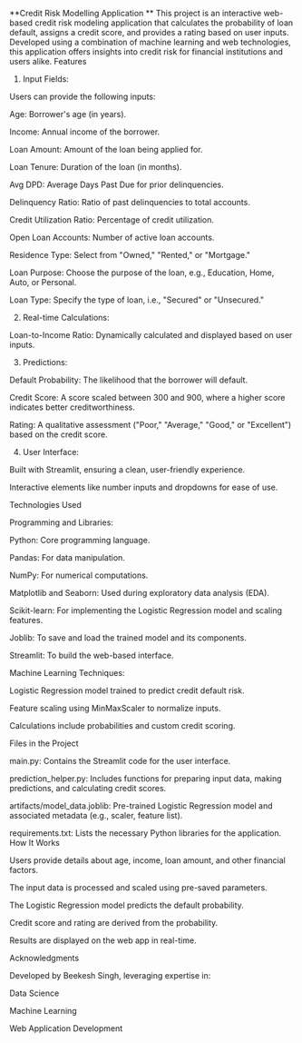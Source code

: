 **Credit Risk Modelling Application
**
This project is an interactive web-based credit risk modeling application that calculates the probability of loan default, assigns a credit score, and provides a rating based on user inputs. Developed using a combination of machine learning and web technologies, this application offers insights into credit risk for financial institutions and users alike.
Features

1. Input Fields:

Users can provide the following inputs:

Age: Borrower's age (in years).

Income: Annual income of the borrower.

Loan Amount: Amount of the loan being applied for.

Loan Tenure: Duration of the loan (in months).

Avg DPD: Average Days Past Due for prior delinquencies.

Delinquency Ratio: Ratio of past delinquencies to total accounts.

Credit Utilization Ratio: Percentage of credit utilization.

Open Loan Accounts: Number of active loan accounts.

Residence Type: Select from "Owned," "Rented," or "Mortgage."

Loan Purpose: Choose the purpose of the loan, e.g., Education, Home, Auto, or Personal.

Loan Type: Specify the type of loan, i.e., "Secured" or "Unsecured."

2. Real-time Calculations:

Loan-to-Income Ratio: Dynamically calculated and displayed based on user inputs.

3. Predictions:

Default Probability: The likelihood that the borrower will default.

Credit Score: A score scaled between 300 and 900, where a higher score indicates better creditworthiness.

Rating: A qualitative assessment ("Poor," "Average," "Good," or "Excellent") based on the credit score.

4. User Interface:

Built with Streamlit, ensuring a clean, user-friendly experience.

Interactive elements like number inputs and dropdowns for ease of use.

Technologies Used

Programming and Libraries:

Python: Core programming language.

Pandas: For data manipulation.

NumPy: For numerical computations.

Matplotlib and Seaborn: Used during exploratory data analysis (EDA).

Scikit-learn: For implementing the Logistic Regression model and scaling features.

Joblib: To save and load the trained model and its components.

Streamlit: To build the web-based interface.

Machine Learning Techniques:

Logistic Regression model trained to predict credit default risk.

Feature scaling using MinMaxScaler to normalize inputs.

Calculations include probabilities and custom credit scoring.

Files in the Project

main.py: Contains the Streamlit code for the user interface.

prediction_helper.py: Includes functions for preparing input data, making predictions, and calculating credit scores.

artifacts/model_data.joblib: Pre-trained Logistic Regression model and associated metadata (e.g., scaler, feature list).

requirements.txt: Lists the necessary Python libraries for the application.
How It Works

Users provide details about age, income, loan amount, and other financial factors.

The input data is processed and scaled using pre-saved parameters.

The Logistic Regression model predicts the default probability.

Credit score and rating are derived from the probability.

Results are displayed on the web app in real-time.

Acknowledgments

Developed by Beekesh Singh, leveraging expertise in:

Data Science

Machine Learning

Web Application Development




